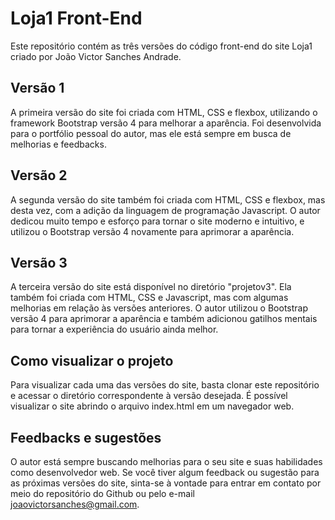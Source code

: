 # Loja1 Front-End

Este repositório contém as três versões do código front-end do site Loja1 criado por João Victor Sanches Andrade.

## Versão 1

A primeira versão do site foi criada com HTML, CSS e flexbox, utilizando o framework Bootstrap versão 4 para melhorar a aparência. Foi desenvolvida para o portfólio pessoal do autor, mas ele está sempre em busca de melhorias e feedbacks.

## Versão 2

A segunda versão do site também foi criada com HTML, CSS e flexbox, mas desta vez, com a adição da linguagem de programação Javascript. O autor dedicou muito tempo e esforço para tornar o site moderno e intuitivo, e utilizou o Bootstrap versão 4 novamente para aprimorar a aparência.

## Versão 3

A terceira versão do site está disponível no diretório "projetov3". Ela também foi criada com HTML, CSS e Javascript, mas com algumas melhorias em relação às versões anteriores. O autor utilizou o Bootstrap versão 4 para aprimorar a aparência e também adicionou gatilhos mentais para tornar a experiência do usuário ainda melhor.

## Como visualizar o projeto

Para visualizar cada uma das versões do site, basta clonar este repositório e acessar o diretório correspondente à versão desejada. É possível visualizar o site abrindo o arquivo index.html em um navegador web.

## Feedbacks e sugestões

O autor está sempre buscando melhorias para o seu site e suas habilidades como desenvolvedor web. Se você tiver algum feedback ou sugestão para as próximas versões do site, sinta-se à vontade para entrar em contato por meio do repositório do Github ou pelo e-mail joaovictorsanches@gmail.com.

